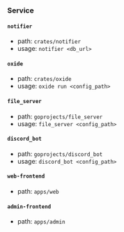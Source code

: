 ### Service

#### `notifier`

-   path: `crates/notifier`
-   usage: `notifier <db_url>`

#### `oxide`

-   path: `crates/oxide`
-   usage: `oxide run <config_path>`

#### `file_server`

-   path: `goprojects/file_server`
-   usage: `file_server <config_path>`

#### `discord_bot`

-   path: `goprojects/discord_bot`
-   usage: `discord_bot <config_path>`

#### `web-frontend`

-   path: `apps/web`

#### `admin-frontend`

-   path: `apps/admin`
